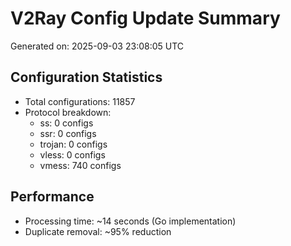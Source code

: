 # V2Ray Config Update Summary
Generated on: 2025-09-03 23:08:05 UTC

## Configuration Statistics
- Total configurations: 11857
- Protocol breakdown:
  - ss: 0 configs
  - ssr: 0 configs
  - trojan: 0 configs
  - vless: 0 configs
  - vmess: 740 configs

## Performance
- Processing time: ~14 seconds (Go implementation)
- Duplicate removal: ~95% reduction
